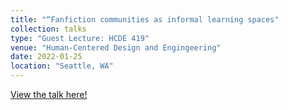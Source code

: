 ```yaml
---
title: "“Fanfiction communities as informal learning spaces"
collection: talks
type: "Guest Lecture: HCDE 419"
venue: "Human-Centered Design and Engingeering"
date: 2022-01-25
location: "Seattle, WA"
---
```


<a href="https://docs.google.com/presentation/d/1LBlVF8c7gYDTnvbGd5VX1mb2aMRcGFdOPepRFP2zFQU/edit?usp=sharing">View the talk here!</a>
